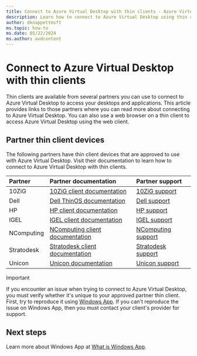 ```yaml
---
title: Connect to Azure Virtual Desktop with thin clients - Azure Virtual Desktop
description: Learn how to connect to Azure Virtual Desktop using thin clients.
author: dknappettmsft
ms.topic: how-to
ms.date: 05/22/2024
ms.author: avdcontent
---
```


# Connect to Azure Virtual Desktop with thin clients

Thin clients are available from several partners you can use to connect to Azure Virtual Desktop to access your desktops and applications. This article provides links to those partners where you can read more about connecting to Azure Virtual Desktop. You can also use a web browser on a thin client to access Azure Virtual Desktop using the web client.

## Partner thin client devices

The following partners have thin client devices that are approved to use with Azure Virtual Desktop. Visit their documentation to learn how to connect to Azure Virtual Desktop with thin clients.

| Partner | Partner documentation | Partner support |
|:-|:-|:-|
| 10ZiG | [10ZiG client documentation](https://www.10zig.com/user-guides) | [10ZiG support](https://www.10zig.com/resources/support_faq) |
| Dell | [Dell ThinOS documentation](https://www.dell.com/en-us/lp/dell-thinos) | [Dell support](https://www.dell.com/support) |
| HP | [HP client documentation](https://h20195.www2.hp.com/v2/GetDocument.aspx?docname=c07051097) | [HP support](https://support.hp.com/us-en/products/workstations-thin-clients) |
| IGEL | [IGEL client documentation](https://www.igel.com/igel-solution-family/) | [IGEL support](https://www.igel.com/support/) |
| NComputing | [NComputing client documentation](https://www.ncomputing.com/microsoft) | [NComputing support](https://www.ncomputing.com/support/support-options) |
| Stratodesk | [Stratodesk client documentation](https://kb.stratodesk.com/microsoft-windows-virtual-desktop-wvd) | [Stratodesk support](https://www.stratodesk.com/support/) |
| Unicon | [Unicon documentation](https://www.unicon.com/avd-windows365) | [Unicon support](https://www.unicon.com/support) |

>[!IMPORTANT]
>If you encounter an issue when trying to connect to Azure Virtual Desktop, you must verify whether it's unique to your approved partner thin client. First, try to reproduce it using [Windows App](/windows-app/get-started-connect-devices-desktops-apps). If you can't reproduce the issue on Windows App, then you must contact your client's provider for support.

## Next steps

Learn more about Windows App at [What is Windows App](/windows-app/overview).
